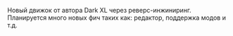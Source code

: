 Новый движок от автора Dark XL через реверс-инжиниринг. Планируется много новых фич таких как: редактор, поддержка модов и т.д. 